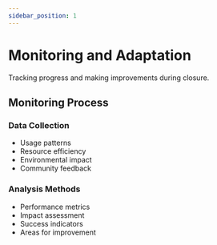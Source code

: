 ```yaml
---
sidebar_position: 1
---
```


# Monitoring and Adaptation

Tracking progress and making improvements during closure.

## Monitoring Process

### Data Collection

- Usage patterns
- Resource efficiency
- Environmental impact
- Community feedback

### Analysis Methods

- Performance metrics
- Impact assessment
- Success indicators
- Areas for improvement
